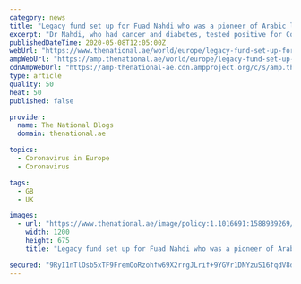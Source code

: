 ```yaml
---
category: news
title: "Legacy fund set up for Fuad Nahdi who was a pioneer of Arabic language journalism in London"
excerpt: "Dr Nahdi, who had cancer and diabetes, tested positive for Covid-19 after he died aged 62 in a London hospital on March 21. Nadir told The National that there were times when he would become frustrated with his father for putting everyone else before his own health, but that the outpouring of adoration and memories shared in recent weeks had ..."
publishedDateTime: 2020-05-08T12:05:00Z
webUrl: "https://www.thenational.ae/world/europe/legacy-fund-set-up-for-fuad-nahdi-who-was-a-pioneer-of-arabic-language-journalism-in-london-1.1016699"
ampWebUrl: "https://amp.thenational.ae/world/europe/legacy-fund-set-up-for-fuad-nahdi-who-was-a-pioneer-of-arabic-language-journalism-in-london-1.1016699"
cdnAmpWebUrl: "https://amp-thenational-ae.cdn.ampproject.org/c/s/amp.thenational.ae/world/europe/legacy-fund-set-up-for-fuad-nahdi-who-was-a-pioneer-of-arabic-language-journalism-in-london-1.1016699"
type: article
quality: 50
heat: 50
published: false

provider:
  name: The National Blogs
  domain: thenational.ae

topics:
  - Coronavirus in Europe
  - Coronavirus

tags:
  - GB
  - UK

images:
  - url: "https://www.thenational.ae/image/policy:1.1016691:1588939269/image.jpg?f=16x9&q=0.6&w=1200&$p$f$q$w=70c86c9"
    width: 1200
    height: 675
    title: "Legacy fund set up for Fuad Nahdi who was a pioneer of Arabic language journalism in London"

secured: "9RyI1nTlOsb5xTF9FremOoRzohfw69X2rrgJLrif+9YGVr1DNYzuS16fqdV8d7yP+DdasPihHwW9AiriG5nCae7T4vgZyAtq6PeHkkfokALZ7XKjg0h1maUNwfBE22DQL6e+YaYm3hFb1YzvbULU4bQy9vmzzXqO5ai0lUHNfwMaFAr2cW2HjHzQ09VkZrfkmIq0/myDWBk0X4O6FUSP6XgaCM7uht0QSfVBehdnIUzupMYyUbFo5651ev1+/fIv4fSRLeIDKXtZmCEMMS4dPZvf+/6KVVLrwqJnrSsn/ZfOYlPiTiLC9A1DwIhBzgt/;3CWqXMyoWBtRB+2FhMLGCg=="
---
```


